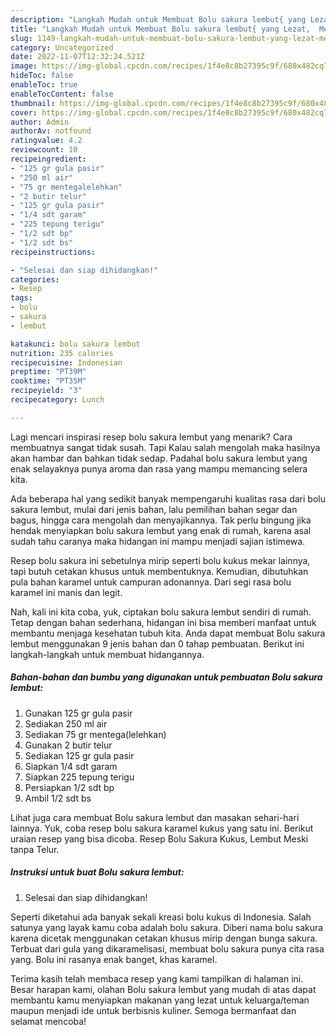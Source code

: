 ```yaml
---
description: "Langkah Mudah untuk Membuat Bolu sakura lembut{ yang Lezat,  Menu Buat lebaran"
title: "Langkah Mudah untuk Membuat Bolu sakura lembut{ yang Lezat,  Menu Buat lebaran"
slug: 1149-langkah-mudah-untuk-membuat-bolu-sakura-lembut-yang-lezat-menu-buat-lebaran
category: Uncategorized
date: 2022-11-07T12:32:24.521Z
image: https://img-global.cpcdn.com/recipes/1f4e8c8b27395c9f/680x482cq70/bolu-sakura-lembut-foto-resep-utama.jpg
hideToc: false
enableToc: true
enableTocContent: false
thumbnail: https://img-global.cpcdn.com/recipes/1f4e8c8b27395c9f/680x482cq70/bolu-sakura-lembut-foto-resep-utama.jpg
cover: https://img-global.cpcdn.com/recipes/1f4e8c8b27395c9f/680x482cq70/bolu-sakura-lembut-foto-resep-utama.jpg
author: Admin
authorAv: notfound
ratingvalue: 4.2
reviewcount: 10
recipeingredient:
- "125 gr gula pasir"
- "250 ml air"
- "75 gr mentegalelehkan"
- "2 butir telur"
- "125 gr gula pasir"
- "1/4 sdt garam"
- "225 tepung terigu"
- "1/2 sdt bp"
- "1/2 sdt bs"
recipeinstructions:

- "Selesai dan siap dihidangkan!"
categories:
- Resep
tags:
- bolu
- sakura
- lembut

katakunci: bolu sakura lembut 
nutrition: 235 calories
recipecuisine: Indonesian
preptime: "PT39M"
cooktime: "PT35M"
recipeyield: "3"
recipecategory: Lunch

---
```



Lagi mencari inspirasi resep bolu sakura lembut yang menarik? Cara membuatnya sangat tidak susah. Tapi Kalau salah mengolah maka hasilnya akan hambar dan bahkan tidak sedap. Padahal bolu sakura lembut yang enak selayaknya punya aroma dan rasa yang mampu memancing selera kita.


Ada beberapa hal yang sedikit banyak mempengaruhi kualitas rasa dari bolu sakura lembut, mulai dari jenis bahan, lalu pemilihan bahan segar dan bagus, hingga cara mengolah dan menyajikannya. Tak perlu bingung jika hendak menyiapkan bolu sakura lembut yang enak di rumah, karena asal sudah tahu caranya maka hidangan ini mampu menjadi sajian istimewa.

Resep bolu sakura ini sebetulnya mirip seperti bolu kukus mekar lainnya, tapi butuh cetakan khusus untuk membentuknya. Kemudian, dibutuhkan pula bahan karamel untuk campuran adonannya. Dari segi rasa bolu karamel ini manis dan legit.


Nah, kali ini kita coba, yuk, ciptakan bolu sakura lembut sendiri di rumah. Tetap dengan bahan sederhana, hidangan ini bisa memberi manfaat untuk membantu menjaga kesehatan tubuh kita. Anda dapat membuat Bolu sakura lembut menggunakan 9 jenis bahan dan 0 tahap pembuatan. Berikut ini langkah-langkah untuk membuat hidangannya.

<!--inarticleads1-->

##### Bahan-bahan dan bumbu yang digunakan untuk pembuatan Bolu sakura lembut:

1. Gunakan 125 gr gula pasir
1. Sediakan 250 ml air
1. Sediakan 75 gr mentega(lelehkan)
1. Gunakan 2 butir telur
1. Sediakan 125 gr gula pasir
1. Siapkan 1/4 sdt garam
1. Siapkan 225 tepung terigu
1. Persiapkan 1/2 sdt bp
1. Ambil 1/2 sdt bs


Lihat juga cara membuat Bolu sakura lembut dan masakan sehari-hari lainnya. Yuk, coba resep bolu sakura karamel kukus yang satu ini. Berikut uraian resep yang bisa dicoba. Resep Bolu Sakura Kukus, Lembut Meski tanpa Telur. 

<!--inarticleads2-->

##### Instruksi untuk buat Bolu sakura lembut:


1. Selesai dan siap dihidangkan!

Seperti diketahui ada banyak sekali kreasi bolu kukus di Indonesia. Salah satunya yang layak kamu coba adalah bolu sakura. Diberi nama bolu sakura karena dicetak menggunakan cetakan khusus mirip dengan bunga sakura. Terbuat dari gula yang dikaramelisasi, membuat bolu sakura punya cita rasa yang. Bolu ini rasanya enak banget, khas karamel. 

Terima kasih telah membaca resep yang kami tampilkan di halaman ini. Besar harapan kami, olahan Bolu sakura lembut yang mudah di atas dapat membantu kamu menyiapkan makanan yang lezat untuk keluarga/teman maupun menjadi ide untuk berbisnis kuliner. Semoga bermanfaat dan selamat mencoba!
